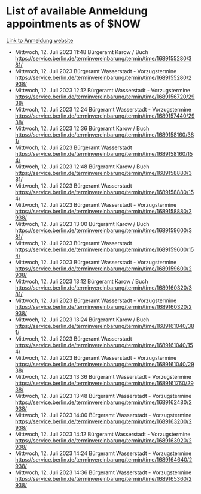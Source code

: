# List of available Anmeldung appointments as of $NOW
[Link to Anmeldung website](https://service.berlin.de/terminvereinbarung/termin/tag.php?termin=1&anliegen[]=120686&dienstleisterlist=122210,122217,327316,122219,327312,122227,327314,122231,327346,122243,327348,122254,122252,329742,122260,329745,122262,329748,122271,327278,122273,327274,122277,327276,330436,122280,327294,122282,327290,122284,327292,122291,327270,122285,327266,122286,327264,122296,327268,150230,329760,122297,327286,122294,327284,122312,329763,122314,329775,122304,327330,122311,327334,122309,327332,317869,122281,327352,122279,329772,122283,122276,327324,122274,327326,122267,329766,122246,327318,122251,327320,122257,327322,122208,327298,122226,327300&herkunft=http%3A%2F%2Fservice.berlin.de%2Fdienstleistung%2F120686%2F)
- Mittwoch, 12. Juli 2023 11:48 Bürgeramt Karow / Buch https://service.berlin.de/terminvereinbarung/termin/time/1689155280/381/
- Mittwoch, 12. Juli 2023  Bürgeramt Wasserstadt - Vorzugstermine https://service.berlin.de/terminvereinbarung/termin/time/1689155280/2938/
- Mittwoch, 12. Juli 2023 12:12 Bürgeramt Wasserstadt - Vorzugstermine https://service.berlin.de/terminvereinbarung/termin/time/1689156720/2938/
- Mittwoch, 12. Juli 2023 12:24 Bürgeramt Wasserstadt - Vorzugstermine https://service.berlin.de/terminvereinbarung/termin/time/1689157440/2938/
- Mittwoch, 12. Juli 2023 12:36 Bürgeramt Karow / Buch https://service.berlin.de/terminvereinbarung/termin/time/1689158160/381/
- Mittwoch, 12. Juli 2023  Bürgeramt Wasserstadt https://service.berlin.de/terminvereinbarung/termin/time/1689158160/154/
- Mittwoch, 12. Juli 2023 12:48 Bürgeramt Karow / Buch https://service.berlin.de/terminvereinbarung/termin/time/1689158880/381/
- Mittwoch, 12. Juli 2023  Bürgeramt Wasserstadt https://service.berlin.de/terminvereinbarung/termin/time/1689158880/154/
- Mittwoch, 12. Juli 2023  Bürgeramt Wasserstadt - Vorzugstermine https://service.berlin.de/terminvereinbarung/termin/time/1689158880/2938/
- Mittwoch, 12. Juli 2023 13:00 Bürgeramt Karow / Buch https://service.berlin.de/terminvereinbarung/termin/time/1689159600/381/
- Mittwoch, 12. Juli 2023  Bürgeramt Wasserstadt https://service.berlin.de/terminvereinbarung/termin/time/1689159600/154/
- Mittwoch, 12. Juli 2023  Bürgeramt Wasserstadt - Vorzugstermine https://service.berlin.de/terminvereinbarung/termin/time/1689159600/2938/
- Mittwoch, 12. Juli 2023 13:12 Bürgeramt Karow / Buch https://service.berlin.de/terminvereinbarung/termin/time/1689160320/381/
- Mittwoch, 12. Juli 2023  Bürgeramt Wasserstadt - Vorzugstermine https://service.berlin.de/terminvereinbarung/termin/time/1689160320/2938/
- Mittwoch, 12. Juli 2023 13:24 Bürgeramt Karow / Buch https://service.berlin.de/terminvereinbarung/termin/time/1689161040/381/
- Mittwoch, 12. Juli 2023  Bürgeramt Wasserstadt https://service.berlin.de/terminvereinbarung/termin/time/1689161040/154/
- Mittwoch, 12. Juli 2023  Bürgeramt Wasserstadt - Vorzugstermine https://service.berlin.de/terminvereinbarung/termin/time/1689161040/2938/
- Mittwoch, 12. Juli 2023 13:36 Bürgeramt Wasserstadt - Vorzugstermine https://service.berlin.de/terminvereinbarung/termin/time/1689161760/2938/
- Mittwoch, 12. Juli 2023 13:48 Bürgeramt Wasserstadt - Vorzugstermine https://service.berlin.de/terminvereinbarung/termin/time/1689162480/2938/
- Mittwoch, 12. Juli 2023 14:00 Bürgeramt Wasserstadt - Vorzugstermine https://service.berlin.de/terminvereinbarung/termin/time/1689163200/2938/
- Mittwoch, 12. Juli 2023 14:12 Bürgeramt Wasserstadt - Vorzugstermine https://service.berlin.de/terminvereinbarung/termin/time/1689163920/2938/
- Mittwoch, 12. Juli 2023 14:24 Bürgeramt Wasserstadt - Vorzugstermine https://service.berlin.de/terminvereinbarung/termin/time/1689164640/2938/
- Mittwoch, 12. Juli 2023 14:36 Bürgeramt Wasserstadt - Vorzugstermine https://service.berlin.de/terminvereinbarung/termin/time/1689165360/2938/
